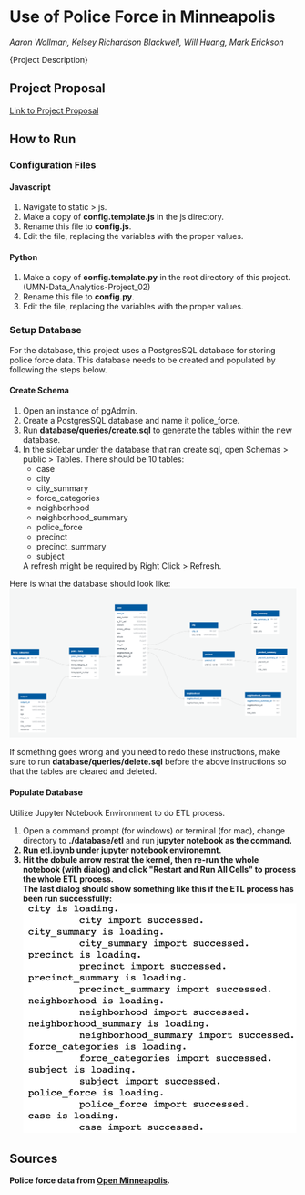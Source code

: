 # Use of Police Force in Minneapolis
<em>Aaron Wollman, Kelsey Richardson Blackwell, Will Huang, Mark Erickson</em>

{Project Description}


## Project Proposal
[Link to Project Proposal](https://docs.google.com/document/d/1S8f17_1JH-xNafa9AJuODPuJU724BTAQOyuVbggtQM4/)

## How to Run
### Configuration Files
#### Javascript
<ol>
  <li>
    Navigate to static > js.
  </li>
  <li>
    Make a copy of <strong>config.template.js</strong> in the js directory.
	</li>
	<li>
    Rename this file to <strong>config.js</strong>.
	</li>
	<li>
	Edit the file, replacing the variables with the proper values.
	</li>
</ol>

#### Python
<ol>
  <li> 
    Make a copy of <strong>config.template.py</strong> in the root directory of this project. (UMN-Data_Analytics-Project_02)
  </li>
  <li>
    Rename this file to <strong>config.py</strong>.
  </li>
  <li>
	  Edit the file, replacing the variables with the proper values.
	</li>
</ol>

### Setup Database
For the database, this project uses a PostgresSQL database for storing police force data.
This database needs to be created and populated by following the steps below.

#### Create Schema
<ol>
  <li>
    Open an instance of pgAdmin.
  </li>
  <li>
		Create a PostgresSQL database and name it police_force.
	</li>
  <li>
    Run <strong>database/queries/create.sql</strong> to generate the tables within the new database.
  </li>
  <li>
		In the sidebar under the database that ran create.sql, open Schemas > public > Tables.
		There should be 10 tables:
        <ul>
          <li>case</li>
          <li>city</li>
          <li>city_summary</li>
          <li>force_categories</li>
          <li>neighborhood</li>
          <li>neighborhood_summary</li>
          <li>police_force</li>
          <li>precinct</li>
          <li>precinct_summary</li>
          <li>subject</li>
        </ul>
         A refresh might be required by Right Click > Refresh.
	</li>
</ol>

Here is what the database should look like:
<img src="database/uml/uml.PNG" alt="Schema">

If something goes wrong and you need to redo these instructions, make sure to run <strong>database/queries/delete.sql</strong> before the above instructions so that the tables are cleared and deleted.

#### Populate Database
Utilize Jupyter Notebook Environment to do ETL process.
<ol>
  <li>
    Open a command prompt (for windows) or terminal (for mac), change directory to <strong>./database/etl</strong> and run <strong>jupyter notebook</storng> as the command.
  </li>
  <li>
    Run <strong>etl.ipynb</strong> under jupyter notebook environemnt.
  </li>
  <li>
    Hit the dobule arrow <strong>restrat the kernel, then re-run the whole notebook (with dialog)</storng> and click <strong> "Restart and Run All Cells"</strong> to process the whole ETL process.
  </li>
  The last dialog should show something like this if the ETL process has been run successfully:
  <img src="database/uml/etl.PNG" alt="ETL">
</ol>

## Sources
Police force data from [Open Minneapolis](https://opendata.minneapolismn.gov/datasets/police-use-of-force).
